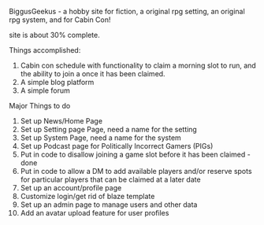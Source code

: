 BiggusGeekus - a hobby site for fiction, a original rpg setting, an original rpg system, and for Cabin Con!

site is about 30% complete.

Things accomplished:

1.  Cabin con schedule with functionality to claim a morning slot to run, and the ability to join a once it has been claimed.
2.  A simple blog platform
3.  A simple forum

Major Things to do

1.  Set up News/Home Page
2.  Set up Setting page Page, need a name for the setting
3.  Set up System Page, need a name for the system
4.  Set up Podcast page for Politically Incorrect Gamers (PIGs)
5.  Put in code to disallow joining a game slot before it has been claimed - done
6.  Put in code to allow a DM to add available players and/or reserve spots for particular players that can be claimed at a later date
7.  Set up an account/profile page
8.  Customize login/get rid of blaze template
9.  Set up an admin page to manage users and other data
10. Add an avatar upload feature for user profiles
